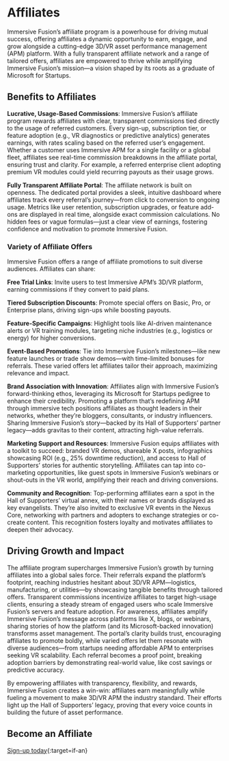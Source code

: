 # Affiliates 

Immersive Fusion’s affiliate program is a powerhouse for driving mutual success, offering affiliates a dynamic opportunity to earn, engage, and grow alongside a cutting-edge 3D/VR asset performance management (APM) platform. With a fully transparent affiliate network and a range of tailored offers, affiliates are empowered to thrive while amplifying Immersive Fusion’s mission—a vision shaped by its roots as a graduate of Microsoft for Startups.

## Benefits to Affiliates

**Lucrative, Usage-Based Commissions**: Immersive Fusion’s affiliate program rewards affiliates with clear, transparent commissions tied directly to the usage of referred customers. Every sign-up, subscription tier, or feature adoption (e.g., VR diagnostics or predictive analytics) generates earnings, with rates scaling based on the referred user’s engagement. Whether a customer uses Immersive APM for a single facility or a global fleet, affiliates see real-time commission breakdowns in the affiliate portal, ensuring trust and clarity. For example, a referred enterprise client adopting premium VR modules could yield recurring payouts as their usage grows.

**Fully Transparent Affiliate Portal**: The affiliate network is built on openness. The dedicated portal provides a sleek, intuitive dashboard where affiliates track every referral’s journey—from click to conversion to ongoing usage. Metrics like user retention, subscription upgrades, or feature add-ons are displayed in real time, alongside exact commission calculations. No hidden fees or vague formulas—just a clear view of earnings, fostering confidence and motivation to promote Immersive Fusion.

### Variety of Affiliate Offers

Immersive Fusion offers a range of affiliate promotions to suit diverse audiences. Affiliates can share:

**Free Trial Links**: Invite users to test Immersive APM’s 3D/VR platform, earning commissions if they convert to paid plans.

**Tiered Subscription Discounts**: Promote special offers on Basic, Pro, or Enterprise plans, driving sign-ups while boosting payouts.

**Feature-Specific Campaigns**: Highlight tools like AI-driven maintenance alerts or VR training modules, targeting niche industries (e.g., logistics or energy) for higher conversions.

**Event-Based Promotions**: Tie into Immersive Fusion’s milestones—like new feature launches or trade show demos—with time-limited bonuses for referrals. These varied offers let affiliates tailor their approach, maximizing relevance and impact.

**Brand Association with Innovation**: Affiliates align with Immersive Fusion’s forward-thinking ethos, leveraging its Microsoft for Startups pedigree to enhance their credibility. Promoting a platform that’s redefining APM through immersive tech positions affiliates as thought leaders in their networks, whether they’re bloggers, consultants, or industry influencers. Sharing Immersive Fusion’s story—backed by its Hall of Supporters’ partner legacy—adds gravitas to their content, attracting high-value referrals.

**Marketing Support and Resources**: Immersive Fusion equips affiliates with a toolkit to succeed: branded VR demos, shareable X posts, infographics showcasing ROI (e.g., 25% downtime reduction), and access to Hall of Supporters’ stories for authentic storytelling. Affiliates can tap into co-marketing opportunities, like guest spots in Immersive Fusion’s webinars or shout-outs in the VR world, amplifying their reach and driving conversions.

**Community and Recognition**: Top-performing affiliates earn a spot in the Hall of Supporters’ virtual annex, with their names or brands displayed as key evangelists. They’re also invited to exclusive VR events in the Nexus Core, networking with partners and adopters to exchange strategies or co-create content. This recognition fosters loyalty and motivates affiliates to deepen their advocacy.

## Driving Growth and Impact

The affiliate program supercharges Immersive Fusion’s growth by turning affiliates into a global sales force. Their referrals expand the platform’s footprint, reaching industries hesitant about 3D/VR APM—logistics, manufacturing, or utilities—by showcasing tangible benefits through tailored offers. Transparent commissions incentivize affiliates to target high-usage clients, ensuring a steady stream of engaged users who scale Immersive Fusion’s servers and feature adoption.
For awareness, affiliates amplify Immersive Fusion’s message across platforms like X, blogs, or webinars, sharing stories of how the platform (and its Microsoft-backed innovation) transforms asset management. The portal’s clarity builds trust, encouraging affiliates to promote boldly, while varied offers let them resonate with diverse audiences—from startups needing affordable APM to enterprises seeking VR scalability. Each referral becomes a proof point, breaking adoption barriers by demonstrating real-world value, like cost savings or predictive accuracy.

By empowering affiliates with transparency, flexibility, and rewards, Immersive Fusion creates a win-win: affiliates earn meaningfully while fueling a movement to make 3D/VR APM the industry standard. Their efforts light up the Hall of Supporters’ legacy, proving that every voice counts in building the future of asset performance.

## Become an Affiliate

[Sign-up today](https://immersivefusion.trackdesk.com/sign-up){:target=if-an}